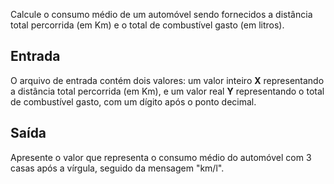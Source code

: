 Calcule o consumo médio de um automóvel sendo fornecidos a distância total percorrida (em Km) e o total de combustível gasto (em litros).

## Entrada
O arquivo de entrada contém dois valores: um valor inteiro **X** representando a distância total percorrida (em Km), e um valor real **Y** representando o total de combustível gasto, com um dígito após o ponto decimal.

## Saída
Apresente o valor que representa o consumo médio do automóvel com 3 casas após a vírgula, seguido da mensagem "km/l".